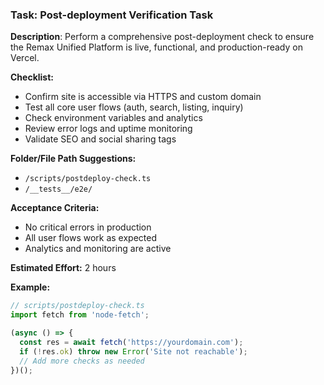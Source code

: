 ### Task: Post-deployment Verification Task

**Description**: Perform a comprehensive post-deployment check to ensure the Remax Unified Platform is live, functional, and production-ready on Vercel.

**Checklist:**
- Confirm site is accessible via HTTPS and custom domain
- Test all core user flows (auth, search, listing, inquiry)
- Check environment variables and analytics
- Review error logs and uptime monitoring
- Validate SEO and social sharing tags

**Folder/File Path Suggestions:**
- `/scripts/postdeploy-check.ts`
- `/__tests__/e2e/`

**Acceptance Criteria:**
- No critical errors in production
- All user flows work as expected
- Analytics and monitoring are active

**Estimated Effort:** 2 hours

**Example:**
```ts
// scripts/postdeploy-check.ts
import fetch from 'node-fetch';

(async () => {
  const res = await fetch('https://yourdomain.com');
  if (!res.ok) throw new Error('Site not reachable');
  // Add more checks as needed
})();
```